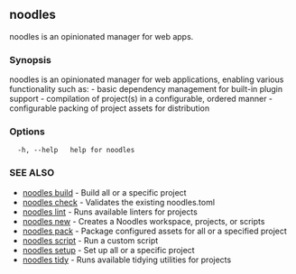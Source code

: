 ## noodles

noodles is an opinionated manager for web apps.

### Synopsis

noodles is an opinionated manager for web applications, enabling various functionality such as:
	- basic dependency management for built-in plugin support
	- compilation of project(s) in a configurable, ordered manner
	- configurable packing of project assets for distribution

### Options

```
  -h, --help   help for noodles
```

### SEE ALSO

* [noodles build](noodles_build.md)	 - Build all or a specific project
* [noodles check](noodles_check.md)	 - Validates the existing noodles.toml
* [noodles lint](noodles_lint.md)	 - Runs available linters for projects
* [noodles new](noodles_new.md)	 - Creates a Noodles workspace, projects, or scripts
* [noodles pack](noodles_pack.md)	 - Package configured assets for all or a specified project
* [noodles script](noodles_script.md)	 - Run a custom script
* [noodles setup](noodles_setup.md)	 - Set up all or a specific project
* [noodles tidy](noodles_tidy.md)	 - Runs available tidying utilities for projects

